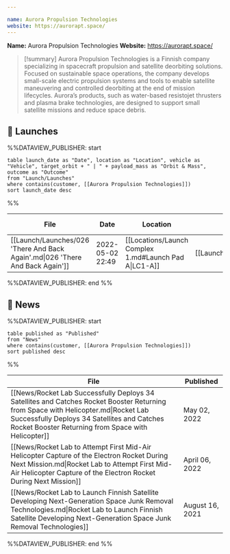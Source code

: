 ```yaml
---

name: Aurora Propulsion Technologies
website: https://aurorapt.space/
---
```


**Name:** Aurora Propulsion Technologies
**Website:** https://aurorapt.space/

>[!summary]
Aurora Propulsion Technologies is a Finnish company specializing in spacecraft propulsion and satellite deorbiting solutions. Focused on sustainable space operations, the company develops small-scale electric propulsion systems and tools to enable satellite maneuvering and controlled deorbiting at the end of mission lifecycles. Aurora’s products, such as water-based resistojet thrusters and plasma brake technologies, are designed to support small satellite missions and reduce space debris.

## 🚀 Launches

%%DATAVIEW_PUBLISHER: start
```
table launch_date as "Date", location as "Location", vehicle as "Vehicle", target_orbit + " | " + payload_mass as "Orbit & Mass", outcome as "Outcome"
from "Launch/Launches"
where contains(customer, [[Aurora Propulsion Technologies]])
sort launch_date desc
```
%%

| File                                                                          | Date             | Location                                              | Vehicle                          | Orbit & Mass             | Outcome   |
| ----------------------------------------------------------------------------- | ---------------- | ----------------------------------------------------- | -------------------------------- | ------------------------ | --------- |
| [[Launch/Launches/026 'There And Back Again'.md\|026 'There And Back Again']] | 2022-05-02 22:49 | [[Locations/Launch Complex 1.md#Launch Pad A\|LC1-A]] | [[Launch/Electron.md\|Electron]] | 520 km \| 94° \| Unknown | ✅ Success |

%%DATAVIEW_PUBLISHER: end %%


## 📰 News
%%DATAVIEW_PUBLISHER: start
```
table published as "Published"
from "News"
where contains(customer, [[Aurora Propulsion Technologies]])
sort published desc
```
%%

| File                                                                                                                                                                                                                                     | Published       |
| ---------------------------------------------------------------------------------------------------------------------------------------------------------------------------------------------------------------------------------------- | --------------- |
| [[News/Rocket Lab Successfully Deploys 34 Satellites and Catches Rocket Booster Returning from Space with Helicopter.md\|Rocket Lab Successfully Deploys 34 Satellites and Catches Rocket Booster Returning from Space with Helicopter]] | May 02, 2022    |
| [[News/Rocket Lab to Attempt First Mid-Air Helicopter Capture of the Electron Rocket During Next Mission.md\|Rocket Lab to Attempt First Mid-Air Helicopter Capture of the Electron Rocket During Next Mission]]                         | April 06, 2022  |
| [[News/Rocket Lab to Launch Finnish Satellite Developing Next-Generation Space Junk Removal Technologies.md\|Rocket Lab to Launch Finnish Satellite Developing Next-Generation Space Junk Removal Technologies]]                         | August 16, 2021 |

%%DATAVIEW_PUBLISHER: end %%